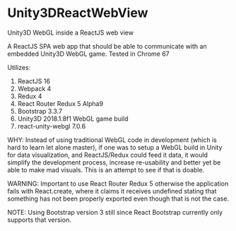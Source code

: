 # Unity3DReactWebView
Unity3D WebGL inside a ReactJS web view

A ReactJS SPA web app that should be able to communicate with an
embedded Unity3D WebGL game. Tested in Chrome 67

Utilizes:
1. ReactJS 16
2. Webpack 4
3. Redux 4
4. React Router Redux 5 Alpha9
5. Bootstrap 3.3.7
6. Unity3D 2018.1.8f1 WebGL game build
7. react-unity-webgl 7.0.6

WHY:
Instead of using traditional WebGL code in development (which is hard to learn let alone master),
if one was to setup a WebGL build in Unity for data visualization,
and ReactJS/Redux could feed it data, it would simplify the development
process, increase re-usability and better yet be able to make mad visuals.
This is an attempt to see if that is doable.

WARNING:
Important to use React Router Redux 5 otherwise the application fails with React.create,
where it claims it receives undefined stating that something has not been properly exported
even though that is not the case.

NOTE:
Using Bootstrap version 3 still since React Bootstrap currently only supports that version.